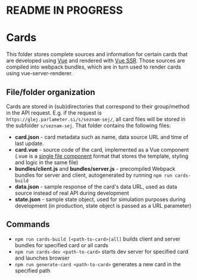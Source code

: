 # README IN PROGRESS

# Cards
This folder stores complete sources and information for certain cards that are developed using [Vue](//vuejs.org/) and rendered with [Vue SSR](//vuejs.org/v2/guide/ssr.html). Those sources are compiled into webpack bundles, which are in turn used to render cards using vue-server-renderer.

## File/folder organization
Cards are stored in (sub)directories that correspond to their group/method in the API request. E.g. if the request is `https://glej.parlameter.si/s/seznam-sej/`, all card files will be stored in the subfolder `s/seznam-sej`. That folder contains the following files:

- **card.json** - card metadata such as name, data source URL and time of last update.
- **card.vue** - source code of the card, implemented as a Vue component (.vue is a [single file component](https://vuejs.org/v2/guide/single-file-components.html) format that stores the template, styling and logic in the same file)
- **bundles/client.js** and **bundles/server.js** - precompiled Webpack bundles for server and client, autogenerated by running `npm run cards-build`
- **data.json** - sample response of the card's data URL, used as data source instead of real API during development
- **state.json** - sample state object, used for simulation purposes during development (in production, state object is passed as a URL parameter)

## Commands
- `npm run cards-build [<path-to-card>|all]` builds client and server bundles for specified card or all cards
- `npm run cards-dev <path-to-card>` starts dev server for specified card and launches browser
- `npm run generate-card <path-to-card>` generates a new card in the specified path
